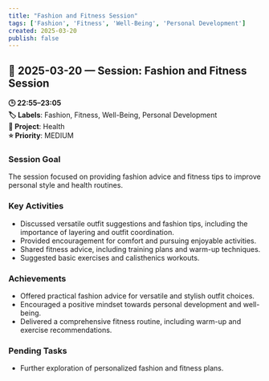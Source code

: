 ```yaml
---
title: "Fashion and Fitness Session"
tags: ['Fashion', 'Fitness', 'Well-Being', 'Personal Development']
created: 2025-03-20
publish: false
---
```


## 📅 2025-03-20 — Session: Fashion and Fitness Session

**🕒 22:55–23:05**  
**🏷️ Labels**: Fashion, Fitness, Well-Being, Personal Development  
**📂 Project**: Health  
**⭐ Priority**: MEDIUM  


### Session Goal
The session focused on providing fashion advice and fitness tips to improve personal style and health routines.

### Key Activities
- Discussed versatile outfit suggestions and fashion tips, including the importance of layering and outfit coordination.
- Provided encouragement for comfort and pursuing enjoyable activities.
- Shared fitness advice, including training plans and warm-up techniques.
- Suggested basic exercises and calisthenics workouts.

### Achievements
- Offered practical fashion advice for versatile and stylish outfit choices.
- Encouraged a positive mindset towards personal development and well-being.
- Delivered a comprehensive fitness routine, including warm-up and exercise recommendations.

### Pending Tasks
- Further exploration of personalized fashion and fitness plans.
